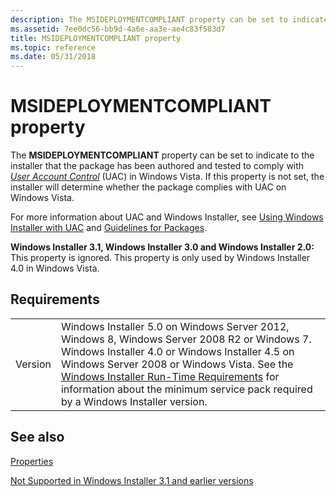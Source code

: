 ```yaml
---
description: The MSIDEPLOYMENTCOMPLIANT property can be set to indicate to the installer that the package has been authored and tested to comply with User Account Control (UAC) in Windows Vista.
ms.assetid: 7ee0dc56-bb9d-4a6e-aa3e-ae4c83f583d7
title: MSIDEPLOYMENTCOMPLIANT property
ms.topic: reference
ms.date: 05/31/2018
---
```


# MSIDEPLOYMENTCOMPLIANT property

The **MSIDEPLOYMENTCOMPLIANT** property can be set to indicate to the installer that the package has been authored and tested to comply with [*User Account Control*](u-gly.md) (UAC) in Windows Vista. If this property is not set, the installer will determine whether the package complies with UAC on Windows Vista.

For more information about UAC and Windows Installer, see [Using Windows Installer with UAC](using-windows-installer-with-uac.md) and [Guidelines for Packages](guidelines-for-packages.md).

**Windows Installer 3.1, Windows Installer 3.0 and Windows Installer 2.0:** This property is ignored. This property is only used by Windows Installer 4.0 in Windows Vista.

## Requirements



|                    |                                                                                                                                                                                                                                                                                                                                                                          |
|--------------------|--------------------------------------------------------------------------------------------------------------------------------------------------------------------------------------------------------------------------------------------------------------------------------------------------------------------------------------------------------------------------|
| Version<br/> | Windows Installer 5.0 on Windows Server 2012, Windows 8, Windows Server 2008 R2 or Windows 7. Windows Installer 4.0 or Windows Installer 4.5 on Windows Server 2008 or Windows Vista. See the [Windows Installer Run-Time Requirements](windows-installer-portal.md) for information about the minimum service pack required by a Windows Installer version.<br/> |



## See also

<dl> <dt>

[Properties](properties.md)
</dt> <dt>

[Not Supported in Windows Installer 3.1 and earlier versions](not-supported-in-windows-installer-version-3-1.md)
</dt> </dl>

 

 




